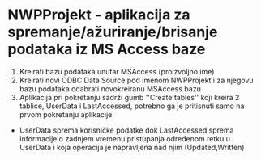 # NWPProjekt - aplikacija za spremanje/ažuriranje/brisanje podataka iz MS Access baze
1. Kreirati bazu podataka unutar MSAccess (proizvoljno ime)
2. Kreirati novi ODBC Data Source pod imenom NWPProjekt i za njegovu bazu podataka odabrati novokreiranu MSAccess bazu
3. Aplikacija pri pokretanju sadrži gumb ''Create tables'' koji kreira 2 tablice, UserData i LastAccessed, potrebno ga je pritisnuti samo na prvom pokretanju aplikacije

 - UserData sprema korisničke podatke dok LastAccessed sprema informacije o zadnjem vremenu pristupanja određenom retku u UserData i koja operacija je napravljena nad njim (Updated,Written)
